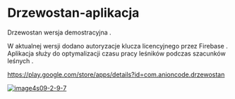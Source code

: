 # Drzewostan-aplikacja
Drzewostan wersja demostracyjna .
<p>W aktualnej wersji dodano  autoryzacje klucza licencyjnego przez Firebase . Aplikacja służy do optymalizacji czasu pracy leśników podczas szacunków leśnych . </p>


https://play.google.com/store/apps/details?id=com.anioncode.drzewostan

<a href="https://ibb.co/LzWpvfX"><img src="https://i.ibb.co/BVxswR5/image4s09-2-9-7.png" alt="image4s09-2-9-7" border="0"></a>
